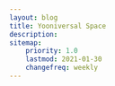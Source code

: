```yaml
---
layout: blog
title: Yooniversal Space
description:
sitemap:
    priority: 1.0
    lastmod: 2021-01-30
    changefreq: weekly
---
```

